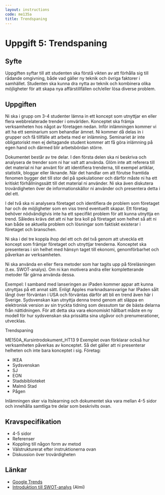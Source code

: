 ```yaml
---
layout: instructions
code: me135a
title: Trendspaning
---
```


# Uppgift 5: Trendspaning

## Syfte

Uppgiften syftar till att studenten ska förstå vikten av att förhålla sig till rådande omgivning, både vad gäller ny teknik och övriga faktorer i samhället. Studenten ska kunna dra nytta av teknik och kombinera olika möjligheter för att skapa nya affärstillfällen och/eller lösa diverse problem.

## Uppgiften

Ni ska i grupp om 3-4 studenter lämna in ett koncept som utnyttjar en
eller flera webbrelaterade trender i omvärlden. Konceptet ska främja
verksamheten hos något av företagen nedan. Inför inlämningen kommer
vi att ha ett seminarium som behandlar ämnet. Ni kommer då delas in
i grupper och få tillfälle att arbeta med er inlämning. Seminariet är inte
obligatoriskt men ej deltagande student kommer att få göra inlämning
på egen hand och därmed blir arbetsbördan större.

Dokumentet består av tre delar. I den första delen ska ni beskriva och
analysera de trender som ni har valt att använda. Glöm inte att referera
till det material ni har använt för att identifiera trenderna, till exempel
artiklar, statistik, bloggar eller liknande. När det handlar om att förutse
framtida fenomen bygger det till stor del på spekulationer och därför
måste ni ha ett kritiskt förhållningssätt till det material ni använder. Ni
ska även diskutera trovärdigheten över de informationskällor ni använder
och presentera detta i del ett.

I del två ska ni analysera företaget och identifiera de problem som
företaget har och de möjligheter som en viss trend eventuellt skapar. Ett
företag behöver nödvändigtvis inte ha ett specifikt problem för att kunna
utnyttja en trend. Således krävs det att ni har bra koll på företaget som
helhet så att ni kan både se aktuella problem och lösningar som faktiskt
existerar i företaget och branschen.

Ni ska i del tre koppla ihop del ett och del två genom att utveckla ett
koncept som främjar företaget och utnyttjar trenderna. Konceptet ska
presenteras i sin helhet med hänsyn taget till ekonomi, genomförbarhet
och påverkan av verksamheten.

Ni ska använda en eller flera metoder som har tagits upp på föreläsningen
(t.ex. SWOT-analys). Om ni kan motivera andra eller kompletterande
metoder får gärna använda dessa.

Exempel: I samband med lanseringen av iPaden kommer appar att
kunna utnyttjas på ett annat sätt. Enligt Apples marknadsansvarige har
IPaden sålt långt över förväntan i USA och förväntas därför att bli en
trend även här i Sverige. Sydsvenskan kan utnyttja denna trend genom
att släppa en elektronisk version av sin tryckta tidning som dessutom tar
de bästa delarna från nättidningen. För att detta ska vara ekonomiskt
hållbart måste en ny modell för hur sydsvenskan ska prissätta sina utgåvor
och prenumerationer, utvecklas.

Trendspaning

ME150A_Kursintrodokument_HT13 9
Exemplet ovan förklarar också hur verksamheten påverkas av konceptet.
Så det gäller att ni presenterar helheten och inte bara konceptet i sig.
Företag:

* IKEA
* Sydsvenskan
* SJ
* EON
* Stadsbiblioteket
* Malmö Stad
* Pågen

Inlämningen sker via Itslearning och dokumentet ska vara mellan 4-5
sidor och innehålla samtliga tre delar som beskrivits ovan.

## Kravspecifikation

* 4-5 sidor
* Referenser
* Koppling till någon form av metod
* Välstrukturerat efter instruktionerna ovan
* Diskussion över trovärdigheten

## Länkar

* [Google Trends]
* [Introduktion till SWOT-analys] (Almi)

[Google Trends]:http://www.google.com/trends/
[Introduktion till SWOT-analys]:http://www.almi.se/Kunskapsbank/Information-och-fakta/SWOT-analys/
